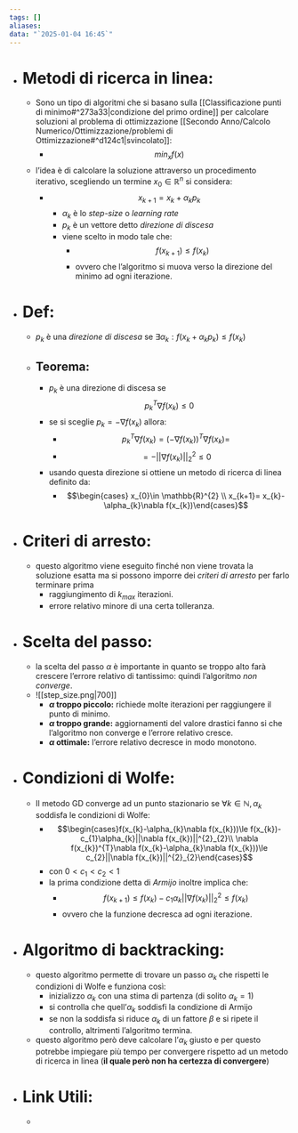 ```yaml
---
tags: []
aliases: 
data: "`2025-01-04 16:45`"
---
```

- # Metodi di ricerca in linea:
	- Sono un tipo di algoritmi che si basano sulla [[Classificazione punti di minimo#^273a33|condizione del primo ordine]] per calcolare soluzioni al problema di ottimizzazione [[Secondo Anno/Calcolo Numerico/Ottimizzazione/problemi di Ottimizzazione#^d124c1|svincolato]]:
		- $$min_{x} f(x)$$ 
	- l’idea è di calcolare la soluzione attraverso un procedimento iterativo, scegliendo un termine $x_{0} \in \mathbb{R}^{n}$ si considera:
		- $$x_{k+1}=x_{k}+\alpha_{k}p_{k}$$
			- $\alpha_{k}$ è lo _step-size_ o _learning rate_ 
			- $p_{k}$ è un vettore detto _direzione di discesa_
			- viene scelto in modo tale che:
				- $$f(x_{k+1})\le f(x_{k})$$
				- ovvero che l’algoritmo si muova verso la direzione del minimo ad ogni iterazione.
- # Def:
	- $p_{k}$ è una _direzione di discesa_ se $\exists \alpha_{k}: f(x_{k}+\alpha_{k}p_{k})\le f(x_{k})$ 
	- ## Teorema:
		- $p_{k}$  è una direzione di discesa se $$p_{k}^{T}\nabla f(x_{k})\leq 0$$
		- se si sceglie $p_{k}=-\nabla f(x_{k})$ allora:
			- $$p_{k}^{T}\nabla f(x_{k})=(-\nabla f(x_{k}))^{T}\nabla f(x_{k})=$$
			- $$= - ||\nabla f(x_{k})||^{2}_{2}\le0$$
		- usando questa direzione si ottiene un metodo di ricerca di linea definito da:
			- $$\begin{cases} x_{0}\in \mathbb{R}^{2} \\ x_{k+1}= x_{k}-\alpha_{k}\nabla f(x_{k})\end{cases}$$
- # Criteri di arresto:
	- questo algoritmo viene eseguito finché non viene trovata la soluzione esatta ma si possono imporre dei _criteri di arresto_ per farlo terminare prima 
		- raggiungimento di $k_{max}$ iterazioni.
		- errore relativo minore di una certa tolleranza. 
- # Scelta del passo:
	- la scelta del passo $\alpha$ è importante in quanto se troppo alto farà crescere l’errore relativo di tantissimo: quindi l’algoritmo _non converge_.
	- ![[step_size.png|700]]
		- __$\alpha$ troppo piccolo:__ richiede molte iterazioni per raggiungere il punto di minimo.
		- __$\alpha$ troppo grande:__ aggiornamenti del valore drastici fanno si che l’algoritmo non converge e l’errore relativo cresce.
		- __$\alpha$ ottimale:__ l’errore relativo decresce in modo monotono.
- # Condizioni di Wolfe:
	- Il metodo GD converge ad un punto stazionario se $\forall k\in \mathbb{N}, \alpha_{k}$ soddisfa le condizioni di Wolfe:
		- $$\begin{cases}f(x_{k}-\alpha_{k}\nabla f(x_{k}))\le f(x_{k})-c_{1}\alpha_{k}||\nabla f(x_{k})||^{2}_{2}\\ \nabla f(x_{k})^{T}\nabla f(x_{k}-\alpha_{k}\nabla f(x_{k}))\le c_{2}||\nabla f(x_{k})||^{2}_{2}\end{cases}$$
		- con $0<c_{1}<c_{2}<1$ 
		- la prima condizione detta di _Armijo_ inoltre implica che:
			- $$f(x_{k+1})\le f(x_{k})-c_{1}\alpha_{k}||\nabla f(x_{k})||^{2}_{2}\le f(x_{k})$$
			- ovvero che la funzione decresca ad ogni iterazione. 
- # Algoritmo di backtracking:
	- questo algoritmo permette di trovare un passo $\alpha_{k}$ che rispetti le condizioni di Wolfe e funziona così:
		- inizializzo $\alpha_{k}$ con una stima di partenza (di solito $\alpha_{k}=1$)
		- si controlla che quell’$\alpha_{k}$ soddisfi la condizione di Armijo
		- se non la soddisfa si riduce $\alpha_{k}$ di un fattore $\beta$ e si ripete il controllo, altrimenti l’algoritmo termina.
	- questo algoritmo però deve calcolare l’$\alpha_{k}$ giusto e per questo potrebbe impiegare più tempo per convergere rispetto ad un metodo di ricerca in linea (__il quale però non ha certezza di convergere__) 
- # Link Utili:
	- 